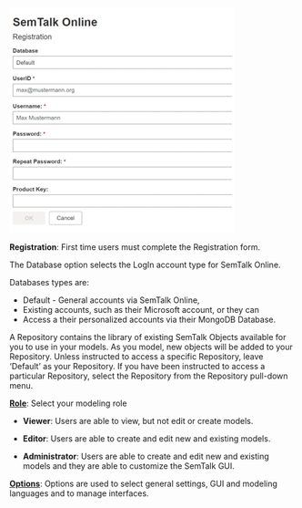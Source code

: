 ![alt text](images/SemTalk_Registration_New.png)

****Registration****: First time users must complete the Registration form. 

The Database option selects the LogIn account type for SemTalk Online. 

Databases types are:
* Default - General accounts via SemTalk Online, 
* Existing accounts, such as their Microsoft account, or they can 
* Access a their personalized accounts via their MongoDB Database. 

A Repository contains the library of existing SemTalk Objects available for you to use in your models. As you model, new objects will be added to your Repository. Unless instructed to access a specific Repository, leave ‘Default’  as your Repository.  If you have been instructed to access a particular Repository, select the Repository from the Repository pull-down menu.

**[Role](https://github.com/SemTalkOnline/SemTalkOnline_EN/wiki/Role)**: Select your modeling role

*  **Viewer**: Users are able to view, but not edit or create models. 

*  **Editor**: Users are able to create and edit new and existing models.

*  **Administrator**: Users are able to create and edit new and existing models and they are able to customize the SemTalk GUI.

**[Options](https://github.com/SemTalkOnline/SemTalkOnline/wiki/SemTalk-Settings)**:  Options are used to select general settings, GUI and modeling languages and to manage interfaces. 

